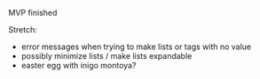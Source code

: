 MVP finished

Stretch:
- error messages when trying to make lists or tags with no value
- possibly minimize lists / make lists expandable
- easter egg with inigo montoya?